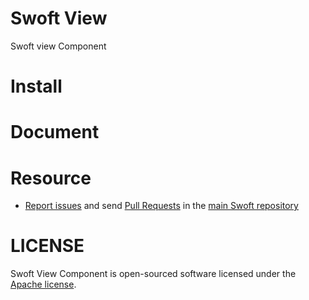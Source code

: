 # Swoft View
Swoft view Component

# Install

# Document

# Resource

- [Report issues](https://github.com/swoft-cloud/swoft-framework/issues) and send [Pull Requests](https://github.com/swoft-cloud/swoft-framework/pulls) in the [main Swoft repository](https://github.com/swoft-cloud/swoft-framework)

# LICENSE
Swoft View Component is open-sourced software licensed under the [Apache license](LICENSE).